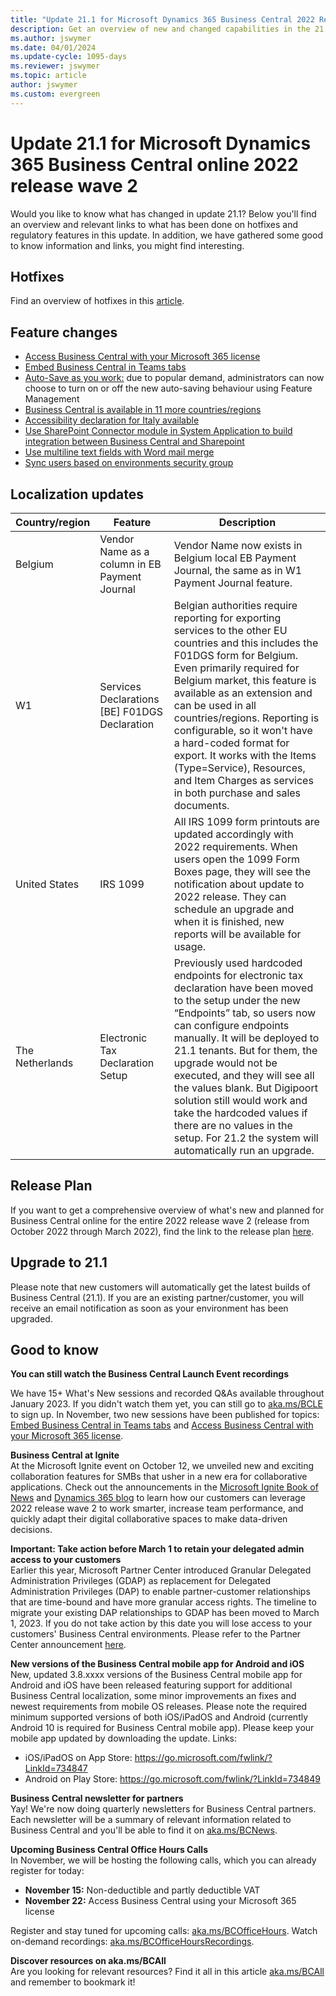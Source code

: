 ```yaml
---
title: "Update 21.1 for Microsoft Dynamics 365 Business Central 2022 Release Wave 2"
description: Get an overview of new and changed capabilities in the 21.1 update of Business Central online, which is part of 2022 release wave 2.
ms.author: jswymer
ms.date: 04/01/2024
ms.update-cycle: 1095-days
ms.reviewer: jswymer
ms.topic: article
author: jswymer
ms.custom: evergreen
---
```


# Update 21.1 for Microsoft Dynamics 365 Business Central online 2022 release wave 2

Would you like to know what has changed in update 21.1? Below you'll find an overview and relevant links to what has been done on hotfixes and regulatory features in this update. In addition, we have gathered some good to know information and links, you might find interesting.

## Hotfixes

Find an overview of hotfixes in this [article](https://support.microsoft.com/topic/update-21-1-for-microsoft-dynamics-365-business-central-on-premises-2022-release-wave-2-application-build-21-1-48638-platform-build-21-0-48504-9c9a44f0-ae4f-4d98-82e3-a781399b3de2).

## Feature changes

- [Access Business Central with your Microsoft 365 license](/dynamics365-release-plan/2022wave2/smb/dynamics365-business-central/access-business-central-365-license)
-  [Embed Business Central in Teams tabs](/dynamics365-release-plan/2022wave2/smb/dynamics365-business-central/embed-business-central-teams-tabs)
- [Auto-Save as you work:](/dynamics365-release-plan/2022wave2/smb/dynamics365-business-central/auto-save-as-work) due to popular demand, administrators can now choose to turn on or off the new auto-saving behaviour using Feature Management
- [Business Central is available in 11 more countries/regions](/dynamics365-release-plan/2022wave2/smb/dynamics365-business-central/planned-features#country-and-regional)
- [Accessibility declaration for Italy available](/dynamics365-release-plan/2022wave2/smb/dynamics365-business-central/accessibility-declaration-italy)
- [Use SharePoint Connector module in System Application to build integration between Business Central and Sharepoint](/dynamics365-release-plan/2022wave2/smb/dynamics365-business-central/use-sharepoint-module-system-application-build-integrations-between-business-central-sharepoint) 
- [Use multiline text fields with Word mail merge](/dynamics365-release-plan/2022wave2/smb/dynamics365-business-central/use-multiline-text-fields-word-mail-merge)
- [Sync users based on environments security group](/dynamics365-release-plan/2022wave2/smb/dynamics365-business-central/sync-users-based-environments-security-group)


## Localization updates

| Country/region| Feature  |Description|
|-------------|--------------|--------------|
| Belgium | Vendor Name as a column in EB Payment Journal | Vendor Name now exists in Belgium local EB Payment Journal, the same as in W1 Payment Journal feature.|
| W1 | Services Declarations [BE] F01DGS Declaration | Belgian authorities require reporting for exporting services to the other EU countries and this includes the F01DGS form for Belgium. Even primarily required for Belgium market, this feature is available as an extension and can be used in all countries/regions. Reporting is configurable, so it won't have a hard-coded format for export. It works with the Items (Type=Service), Resources, and Item Charges as services in both purchase and sales documents.|
| United States | IRS 1099 | All IRS 1099 form printouts are updated accordingly with 2022 requirements. When users open the 1099 Form Boxes page, they will see the notification about update to 2022 release. They can schedule an upgrade and when it is finished, new reports will be available for usage.|
| The Netherlands | Electronic Tax Declaration Setup | Previously used hardcoded endpoints for electronic tax declaration have been moved to the setup under the new “Endpoints” tab, so users now can configure endpoints manually. It will be deployed to 21.1 tenants. But for them, the upgrade would not be executed, and they will see all the values blank. But Digipoort solution still would work and take the hardcoded values if there are no values in the setup. For 21.2 the system will automatically run an upgrade.|



## Release Plan

If you want to get a comprehensive overview of what's new and planned for Business Central online for the entire 2022 release wave 2 (release from October 2022 through  March 2022), find the link to the release plan [here](/dynamics365-release-plan/2022wave2/smb/dynamics365-business-central/planned-features).

## Upgrade to 21.1

Please note that new customers will automatically get the latest builds of Business Central (21.1). If you are an existing partner/customer, you will receive an email notification as soon as your environment has been upgraded.

## Good to know

**You can still watch the Business Central Launch Event recordings**  

We have 15+ What's New sessions and recorded Q&As available throughout January 2023. If you didn't watch them yet, you can still go to [aka.ms/BCLE](https://aka.ms/BCLE) to sign up. In November, two new sessions have been published for topics: [Embed Business Central in Teams tabs](https://app.hopin.com/events/business-central-launch-event/expo/815575) and [Access Business Central with your Microsoft 365 license](https://app.hopin.com/events/business-central-launch-event/expo/815576).

**Business Central at Ignite**  
At the Microsoft Ignite event on October 12, we unveiled new and exciting collaboration features for SMBs that usher in a new era for collaborative applications. Check out the announcements in the [Microsoft Ignite Book of News](https://news.microsoft.com/ignite-2022-book-of-news/#a-312-microsoft-teams-customers-to-receive-access-to-business-central-data-at-no-extra-cost) and [Dynamics 365 blog](https://cloudblogs.microsoft.com/dynamics365/bdm/2022/10/12/live-from-microsoft-ignite-2022-introducing-new-ai-automation-and-collaboration-capabilities-for-dynamics-365/) to learn how our customers can leverage 2022 release wave 2 to work smarter, increase team performance, and quickly adapt their digital collaborative spaces to make data-driven decisions.

**Important: Take action before March 1 to retain your delegated admin access to your customers**  
Earlier this year, Microsoft Partner Center introduced Granular Delegated Administration Privileges (GDAP) as replacement for Delegated Administration Privileges (DAP) to enable partner-customer relationships that are time-bound and have more granular access rights. The timeline to migrate your existing DAP relationships to GDAP has been moved to March 1, 2023. If you do not take action by this date you will lose access to your customers' Business Central environments. Please refer to the Partner Center announcement [here](/partner-center/announcements/2022-october#17).

**New versions of the Business Central mobile app for Android and iOS**  
New, updated 3.8.xxxx versions of the Business Central mobile app for Android and iOS have been released featuring support for additional Business Central localization, some minor improvements an fixes and newest requirements from mobile OS releases. Please note the required minimum supported versions of both iOS/iPadOS and Android (currently Android 10 is required for Business Central mobile app). Please keep your mobile app updated by downloading the update. Links: 
- iOS/iPadOS on App Store: https://go.microsoft.com/fwlink/?LinkId=734847
- Android on Play Store: https://go.microsoft.com/fwlink/?LinkId=734849



**Business Central newsletter for partners**  
Yay! We're now doing quarterly newsletters for Business Central partners. Each newsletter will be a summary of relevant information related to Business Central and you'll be able to find it on [aka.ms/BCNews](https://aka.ms/BCNews).

**Upcoming Business Central Office Hours Calls**  
In November, we will be hosting the following calls, which you can already register for today:

- **November 15:** Non-deductible and partly deductible VAT 
- **November 22:** Access Business Central using your Microsoft 365 license

Register and stay tuned for upcoming calls: [aka.ms/BCOfficeHours](https://aka.ms/BCOfficeHours). Watch on-demand recordings: [aka.ms/BCOfficeHoursRecordings](https://aka.ms/BCOfficeHoursRecordings). 

**Discover resources on aka.ms/BCAll**  
Are you looking for relevant resources? Find it all in this article [aka.ms/BCAll](https://aka.ms/BCAll) and remember to bookmark it!
